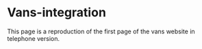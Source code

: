 # Vans-integration
This page is a reproduction of the first page of the vans website in telephone version.

